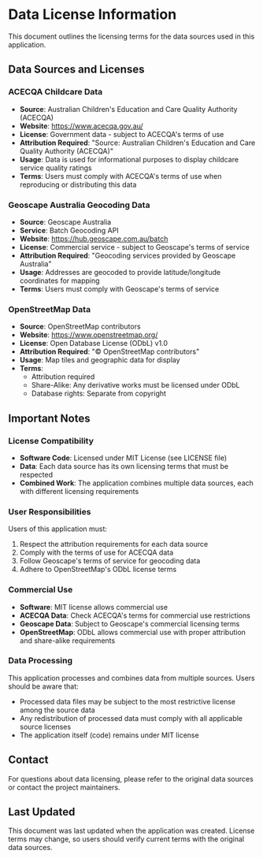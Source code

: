 # Data License Information

This document outlines the licensing terms for the data sources used in this application.

## Data Sources and Licenses

### ACECQA Childcare Data
- **Source**: Australian Children's Education and Care Quality Authority (ACECQA)
- **Website**: https://www.acecqa.gov.au/
- **License**: Government data - subject to ACECQA's terms of use
- **Attribution Required**: "Source: Australian Children's Education and Care Quality Authority (ACECQA)"
- **Usage**: Data is used for informational purposes to display childcare service quality ratings
- **Terms**: Users must comply with ACECQA's terms of use when reproducing or distributing this data

### Geoscape Australia Geocoding Data
- **Source**: Geoscape Australia
- **Service**: Batch Geocoding API
- **Website**: https://hub.geoscape.com.au/batch
- **License**: Commercial service - subject to Geoscape's terms of service
- **Attribution Required**: "Geocoding services provided by Geoscape Australia"
- **Usage**: Addresses are geocoded to provide latitude/longitude coordinates for mapping
- **Terms**: Users must comply with Geoscape's terms of service

### OpenStreetMap Data
- **Source**: OpenStreetMap contributors
- **Website**: https://www.openstreetmap.org/
- **License**: Open Database License (ODbL) v1.0
- **Attribution Required**: "© OpenStreetMap contributors"
- **Usage**: Map tiles and geographic data for display
- **Terms**: 
  - Attribution required
  - Share-Alike: Any derivative works must be licensed under ODbL
  - Database rights: Separate from copyright

## Important Notes

### License Compatibility
- **Software Code**: Licensed under MIT License (see LICENSE file)
- **Data**: Each data source has its own licensing terms that must be respected
- **Combined Work**: The application combines multiple data sources, each with different licensing requirements

### User Responsibilities
Users of this application must:
1. Respect the attribution requirements for each data source
2. Comply with the terms of use for ACECQA data
3. Follow Geoscape's terms of service for geocoding data
4. Adhere to OpenStreetMap's ODbL license terms

### Commercial Use
- **Software**: MIT license allows commercial use
- **ACECQA Data**: Check ACECQA's terms for commercial use restrictions
- **Geoscape Data**: Subject to Geoscape's commercial licensing terms
- **OpenStreetMap**: ODbL allows commercial use with proper attribution and share-alike requirements

### Data Processing
This application processes and combines data from multiple sources. Users should be aware that:
- Processed data files may be subject to the most restrictive license among the source data
- Any redistribution of processed data must comply with all applicable source licenses
- The application itself (code) remains under MIT license

## Contact
For questions about data licensing, please refer to the original data sources or contact the project maintainers.

## Last Updated
This document was last updated when the application was created. License terms may change, so users should verify current terms with the original data sources.
